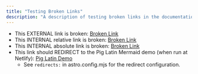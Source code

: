 ```yaml
---
title: "Testing Broken Links"
description: "A description of testing broken links in the documentation"
---
```


- This EXTERNAL link is broken: [Broken Link](https://example.broken-com/broken-link)
- This INTERNAL relative link is broken: [Broken Link](../demos/broken-broken-link-test.md)
- This INTERNAL absolute link is broken: [Broken Link](/reference/broken-icons/#starlighticon-type)
- This link should REDIRECT to the Pig Latin Mermaid demo (when run at Netlify): [Pig Latin Demo](/pig-latin/demos/redirect-to-mermaid/)
  - See `redirects:` in astro.config.mjs for the redirect configuration.
